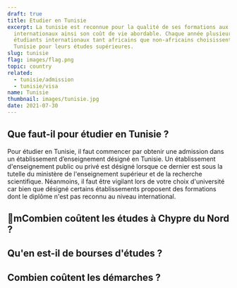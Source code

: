 ```yaml
---
draft: true
title: Etudier en Tunisie
excerpt: La tunisie est reconnue pour la qualité de ses formations aux standards
  internationaux ainsi son coût de vie abordable. Chaque année plusieurs
  étudiants internationaux tant africains que non-africains choisissent la
  Tunisie pour leurs études supérieures.
slug: tunisie
flag: images/flag.png
topic: country
related:
  - tunisie/admission
  - tunisie/visa
name: Tunisie
thumbnail: images/tunisie.jpg
date: 2021-07-30
---
```

## Que faut-il pour étudier en Tunisie ?

Pour étudier en Tunisie, il faut commencer par obtenir une admission dans un établissement d’enseignement désigné en Tunisie. Un établissement d'enseignement public ou privé est désigné lorsque ce dernier est sous la tutelle du ministère de l'enseignement supérieur et de la recherche scientifique. Néanmoins, il faut être vigilant lors de votre choix d'université car bien que désigné certains établissements proposent des formations dont le diplôme n'est pas reconnu au niveau international.



## mCombien coûtent les études à Chypre du Nord ?

## Qu'en est-il de bourses d'études ?

## Combien coûtent les démarches ?